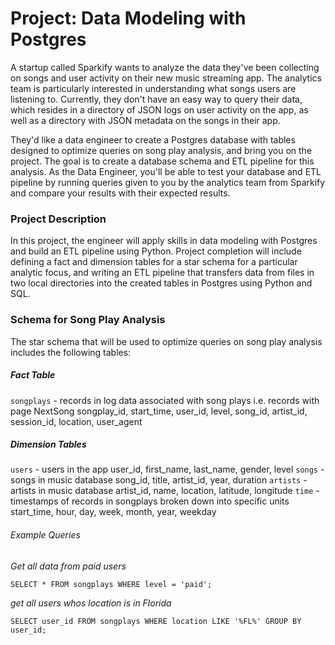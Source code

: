 # Project: Data Modeling with Postgres

A startup called Sparkify wants to analyze the data they've been collecting on songs and user activity on their new music streaming app. The analytics team is particularly interested in understanding what songs users are listening to. Currently, they don't have an easy way to query their data, which resides in a directory of JSON logs on user activity on the app, as well as a directory with JSON metadata on the songs in their app.

They'd like a data engineer to create a Postgres database with tables designed to optimize queries on song play analysis, and bring you on the project. The goal is to create a database schema and ETL pipeline for this analysis. As the Data Engineer, you'll be able to test your database and ETL pipeline by running queries given to you by the analytics team from Sparkify and compare your results with their expected results.

### Project Description
In this project, the engineer will apply skills in data modeling with Postgres and build an ETL pipeline using Python. Project completion will include defining a fact and dimension tables for a star schema for a particular analytic focus, and writing an ETL pipeline that transfers data from files in two local directories into the created tables in Postgres using Python and SQL.

### Schema for Song Play Analysis
The star schema that will be used to optimize queries on song play analysis includes the following tables:

##### Fact Table
`songplays` - records in log data associated with song plays i.e. records with page NextSong
    songplay_id, start_time, user_id, level, song_id, artist_id, session_id, location, user_agent
    
##### Dimension Tables
`users` - users in the app
    user_id, first_name, last_name, gender, level
`songs` - songs in music database
    song_id, title, artist_id, year, duration
`artists` - artists in music database
    artist_id, name, location, latitude, longitude
`time` - timestamps of records in songplays broken down into specific units
    start_time, hour, day, week, month, year, weekday
    
###### Example Queries

*Get all data from paid users*
```
SELECT * FROM songplays WHERE level = 'paid';
```

*get all users whos location is in Florida*
```
SELECT user_id FROM songplays WHERE location LIKE '%FL%' GROUP BY user_id;
```
